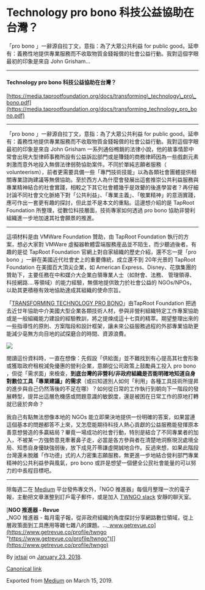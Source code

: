 Technology pro bono 科技公益協助在台灣？
==============================

「pro bono 」一辭源自拉丁文，意指：為了大眾公共利益 for public good。延申有：義務性地提供專業服務而不收取物質金錢報償的社會公益行動。我對這個字眼最初的印象是來自 John Grisham…

* * *

#### Technology pro bono 科技公益協助在台灣？

[https://media.taprootfoundation.org/docs/transforming\_technology\_pro\_bono.pdf](https://media.taprootfoundation.org/docs/transforming_technology_pro_bono.pdf)

* * *

「pro bono 」一辭源自拉丁文，意指：為了大眾公共利益 for public good。延申有：義務性地提供專業服務而不收取物質金錢報償的社會公益行動。我對這個字眼最初的印象是來自 John Grisham 一系列通俗𣈱銷的法律小說，他的故事情節中常會出現大型律師事務所設有公益訴訟部門或是賺錢的商務律師因為一些戲劇元素刺激而意外地投入無償法律弱勢協助案件。不同於單純志願者服務（ volunteerism），前者更需要具備一些「專門技術技能」以為各類社會團體提供相關專業諮詢建議等無償協助。至於西方人為什麼會發展出這套推崇公共利益服務與專業精神結合的社會實踐，相較之下其它社會體幾乎是效顰的後進學習者？再仔細討論不同社會文化脈絡下對「公共利益」、「專業主義」、「敬業精神」的意涵實踐，應可作出一套更有趣的探討，但此並不是本文的重點。這邊想介紹的是 TapRoot Foundation 所整理，從數位科技層面，技術專家如何透過 pro bono 協助非營利組織進一步地加速其社會願景的推進。

* * *

這項材料是由 VMWare Foundation 贊助，由 TapRoot Foundation 執行的方案，想必大家對 VMWare 虛擬器軟體雲端服務産品並不陌生，而少聽過後者。有趣的是從 TapRoot Foundation 官網上對自家組織的歷史介紹，還不忘一提「pro bono 」一辭在美國近代社會史上的重要傳統，成立還不到 20年光景的 TapRoot Foundation 在美國百大頂尖企業，如 American Express、Disney、花旗集團的贊助下，主要任務在中和媒介大企業白領專業人士（如財會、法務、 管理領導、科技網路….等領域）的能力經驗，無償地提供致力於社會公益的 NGOs/NPOs，以助其更積極有效地協助達成其組織的使命宗旨。

「[TRANSFORMING TECHNOLOGY PRO BONO](https://media.taprootfoundation.org/docs/transforming_technology_pro_bono.pdf)」由TapRoot Foundation 把過去近廿年協助中介美國大型企業各類技術人材，參與非營利組織特定工作專案協助或是一般組織能力建設的經驗教訓，將之提煉成這十七頁的精萃。期望整理出來的一些指導性的原則、方案階段和設計框架，讓未來公益服務過程的外部專業協助更能減少亳無方向目地的試探磨合的時間、資源浪費。

![](https://cdn-images-1.medium.com/max/1200/1*Qv2h4LjBPTQP-pDtM6EXPA.png)

閱讀這份資料時，一直在想像：先假設「供給面」並不難找到有心提高其社會形象或獲取政府租稅減免優惠的營利企業，意願從公司政策上鼓勵員工投入 pro bono ，但從「需求面」來檢查，**到底台灣的非營利/非政府組織是否能明確地知道自身對數位工具「專業建議」的需求**（或曰知道別人如何「利用」各種工具技術所提昇的進步與自己仍然落後的不足在哪）？如何從日常的工作執行到朝向下一階段的發展轉型，提㫒出這層危機感或問題意識的敏銳度，還是被困在日常工作的原地打轉就已疲於奔命？

我自己有點無法想像本地的 NGOs 能立即果決地提供一份明確的答案，如果當連這個基本的問題都答不上來，又怎麼能期待科技人熱心貢獻的公益服務能發揮原本善意想營造的多贏結局？畢竟一場成功的社會行動，特別是結合了不同專業者的加入，不被某一方強勢意見牽著鼻子走，必當是各方參與者在清楚地洞察現況處境全局、知悉自身優缺強弱後，放下成見芥蒂謙虛開誠地合作。反過來想，如果此階段台灣還未脫離「作功德」式的人力密集志願服務，無更進一步地結合營利部門專業精神的公共利益參與風氣，pro bono 或許是想望一個健全公民社會能量的可以努力的中長程目標吧。

* * *

除每週二在 [Medium](https://medium.twngo.xyz) 平台發佈專文外，「NGO 推進器」每個月整理一次的電子報，主動把文章滙整到訂戶電子郵件，或是加入 [TWNGO slack](http://to.twngo.xyz/2tHrRtj) 安靜的聊天室。

[**NGO 推進器 - Revue**  
_NGO 推進器 - 每月電子報，從非政府組織的角度探討分享網路數位領域，從上層政策面到工具應用等雜七雜八的課題。..._www.getrevue.co](https://www.getrevue.co/profile/twngo "https://www.getrevue.co/profile/twngo")[](https://www.getrevue.co/profile/twngo)

By [jxtsai](https://medium.com/@jxtsai) on [January 23, 2018](https://medium.com/p/5ab8bd8b476b).

[Canonical link](https://medium.com/@jxtsai/technology-pro-bono-5ab8bd8b476b)

Exported from [Medium](https://medium.com) on March 15, 2019.